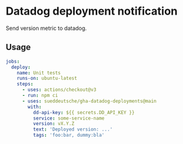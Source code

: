 # Datadog deployment notification

Send version metric to datadog.

## Usage

```yaml
jobs:
  deploy:
    name: Unit tests
    runs-on: ubuntu-latest
    steps:
      - uses: actions/checkout@v3
      - run: npm ci
      - uses: sueddeutsche/gha-datadog-deployments@main
        with: 
          dd-api-key: ${{ secrets.DD_API_KEY }}
          service: some-service-name 
          version: vX.Y.Z
          text: 'Deployed version: ...'
          tags: 'foo:bar, dummy:bla'
```
